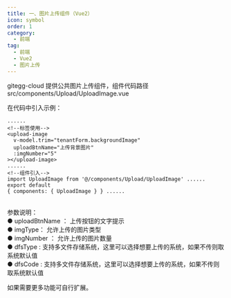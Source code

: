 ```yaml
---
title: 一、图片上传组件（Vue2）
icon: symbol
order: 1
category:
  - 前端
tag:
  - 前端
  - Vue2
  - 图片上传
---
```


gitegg-cloud 提供公共图片上传组件，组件代码路径 src/components/Upload/UploadImage.vue

在代码中引入示例：

```vue
......
<!--标签使用-->
<upload-image
  v-model.trim="tenantForm.backgroundImage"
  uploadBtnName="上传背景图片"
  :imgNumber="5"
></upload-image>
......
<!--组件引入-->
import UploadImage from '@/components/Upload/UploadImage' ...... export default
{ components: { UploadImage } } ......
```

<br />参数说明：<br />● uploadBtnName ： 上传按钮的文字提示<br />● imgType： 允许上传的图片类型<br />● imgNumber ： 允许上传的图片数量<br />● dfsType : 支持多文件存储系统，这里可以选择想要上传的系统，如果不传则取系统默认值<br />● dfsCode : 支持多文件存储系统，这里可以选择想要上传的系统，如果不传则取系统默认值

如果需要更多功能可自行扩展。
